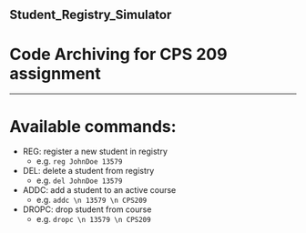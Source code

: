 ## Student_Registry_Simulator
# Code Archiving for CPS 209 assignment

----
# Available commands:
- REG: register a new student in registry
    * e.g. `reg JohnDoe 13579`
- DEL: delete a student from registry
    * e.g. `del JohnDoe 13579`
- ADDC: add a student to an active course
    * e.g. `addc \n 13579 \n CPS209`
- DROPC: drop student from course
    * e.g. `dropc \n 13579 \n CPS209`

